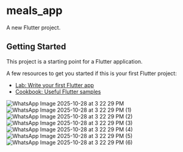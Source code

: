 # meals_app

A new Flutter project.

## Getting Started

This project is a starting point for a Flutter application.

A few resources to get you started if this is your first Flutter project:

- [Lab: Write your first Flutter app](https://docs.flutter.dev/get-started/codelab)
- [Cookbook: Useful Flutter samples](https://docs.flutter.dev/cookbook)


![WhatsApp Image 2025-10-28 at 3 22 29 PM](https://github.com/user-attachments/assets/41351d30-fc7b-41a8-ae6d-ba866e356c86)
![WhatsApp Image 2025-10-28 at 3 22 29 PM (1)](https://github.com/user-attachments/assets/9739d49a-297d-4b00-80cc-3431a5541bb2)
![WhatsApp Image 2025-10-28 at 3 22 29 PM (2)](https://github.com/user-attachments/assets/3f0504c0-ca45-426d-9b47-cdd7e2f349f6)
![WhatsApp Image 2025-10-28 at 3 22 29 PM (3)](https://github.com/user-attachments/assets/51a394f2-4663-4e65-97ac-bf7ef4fcaac6)
![WhatsApp Image 2025-10-28 at 3 22 29 PM (4)](https://github.com/user-attachments/assets/6d5934cb-d553-4400-ab37-739c7570ac47)
![WhatsApp Image 2025-10-28 at 3 22 29 PM (5)](https://github.com/user-attachments/assets/30b02a5f-36b1-4d05-abfd-03d91b4c0ff1)
![WhatsApp Image 2025-10-28 at 3 22 29 PM (6)](https://github.com/user-attachments/assets/5f1151b3-ccdf-45f5-8214-95ee21cccb36)
